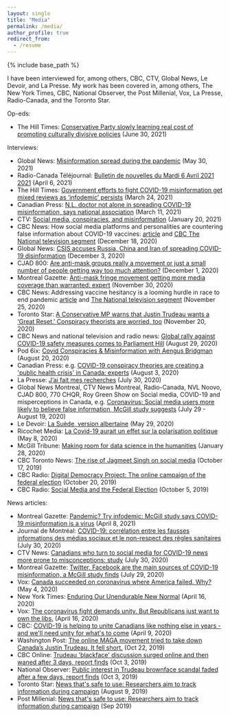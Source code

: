 ```yaml
---
layout: single
title: "Media"
permalink: /media/
author_profile: true
redirect_from:
  - /resume
---
```


{% include base_path %}

I have been interviewed for, among others, CBC, CTV, Global News, Le Devoir, and La Presse. My work has been covered in, among others, The New York Times, CBC, National Observer, the Post Millenial, Vox, La Presse, Radio-Canada, and the Toronto Star.

Op-eds:
* The Hill Times: [Conservative Party slowly learning real cost of promoting culturally divisive policies](https://www.hilltimes.com/2021/06/30/conservative-party-slowly-learning-real-cost-of-promoting-culturally-divisive-policies/303970) (June 30, 2021)

Interviews:
* Global News: [Misinformation spread during the pandemic](https://globalnews.ca/video/7917886/misinformation-spread-during-the-pandemic/) (May 30, 2021)
* Radio-Canada Téléjournal: [Bulletin de nouvelles du Mardi 6 Avril 2021 2021](https://ici.radio-canada.ca/tele/le-telejournal-ottawa-gatineau/site/episodes/524194/telejournal-ottawa-gatineau-mathieu-nadon-nouvelles) (April 6, 2021)
* The Hill Times: [Government efforts to fight COVID-19 misinformation get mixed reviews as ‘infodemic’ persists](https://www.hilltimes.com/2021/03/24/government-efforts-to-fight-covid-19-misinformation-appreciated-but-theres-still-more-to-be-done-mps-experts/290190) (March 24, 2021)
* Canadian Press: [N.L. doctor not alone in spreading COVID-19 misinformation, says national association](https://www.piquenewsmagazine.com/coronavirus-covid-19-national-news/nl-doctor-not-alone-in-spreading-covid-19-misinformation-says-national-association-3537081) (March 11, 2021)
* CTV: [Social media, conspiracies, and misinformation](https://ottawa.ctvnews.ca/video?clipId=2122255&binId=1.1487308&playlistPageNum=1) (January 20, 2021)
* CBC News: How social media platforms and personalities are countering false information about COVID-19 vaccines: [article](https://www.cbc.ca/news/health/social-media-covid-vaccine-misinformation-1.5842663) and [CBC The National television segment](https://www.youtube.com/watch?v=UfCvuKHLPws) (December 18, 2020)
* Global News: [CSIS accuses Russia, China and Iran of spreading COVID-19 disinformation](https://globalnews.ca/news/7494689/csis-accuses-russia-china-iran-coronavirus-covid-19-disinformation/) (December 3, 2020)
* CJAD 800: [Are anti-mask groups really a movement or just a small number of people getting way too much attention?](https://www.iheartradio.ca/cjad/audio/are-anti-mask-groups-really-a-movement-or-just-a-small-number-of-people-getting-way-too-much-attention-1.14068306?mode=Article) (December 1, 2020)
* Montreal Gazette: [Anti-mask fringe movement getting more media coverage than warranted: expert](https://montrealgazette.com/news/local-news/anti-maskers-get-more-coverage-than-size-of-movement-warrants-expert) (November 30, 2020)
* CBC News: Addressing vaccine hesitancy is a looming hurdle in race to end pandemic [article](https://www.cbc.ca/news/canada/covid-19-vaccine-safety-1.5813484) and [The National television segment](https://www.youtube.com/watch?v=moVqOWjNkmY) (November 25, 2020)
* Toronto Star: [A Conservative MP warns that Justin Trudeau wants a ‘Great Reset.’ Conspiracy theorists are worried, too](https://www.thestar.com/politics/federal/2020/11/19/a-conservative-mp-warns-that-justin-trudeau-wants-a-great-reset-conspiracy-theorists-are-worried-too.html?rf) (November 20, 2020)
* CBC News and national television and radio news: [Global rally against COVID-19 safety measures comes to Parliament Hill](https://www.cbc.ca/news/politics/covid-19-rally-ottawa-1.5705216) (August 29, 2020)
* Pod 6ix: [Covid Conspiracies & Misinformation with Aengus Bridgman](https://pod6ix.com/covid-conspiracies-misinfo-with-aengus-bridgman-lockdown-toronto-ep-12/) (August 20, 2020)
* Canadian Press: e.g. [COVID-19 conspiracy theories are creating a 'public health crisis' in Canada: experts](https://nationalpost.com/news/canada/covid-19-conspiracies-creating-a-public-health-crisis-in-canada-experts-sa) (August 3, 2020)
* La Presse: [J’ai fait mes recherches](https://www.lapresse.ca/actualites/2020-07-30/j-ai-fait-mes-recherches.php) (July 30, 2020)
* Global News Montreal, CTV News Montreal, Radio-Canada, NVL Noovo, CJAD 800, 770 CHQR, Roy Green Show on Social media, COVID-19 and misperceptions in Canada, e.g. [Coronavirus: Social media users more likely to believe false information, McGill study suggests](https://globalnews.ca/news/7229581/coronavirus-social-media-disinformation-mcgill/) (July 29 - August 19, 2020)
* Le Devoir: [La Suède, version albertaine](https://www.ledevoir.com/politique/canada/579798/la-suede-version-albertaine) (May 29, 2020)
* Ricochet Media: [La Covid-19 aurait un effet sur la polarisation politique](https://ricochet.media/fr/3088/la-covid-19-aurait-un-effet-sur-la-polarisation-politique) (May 8, 2020)
* McGill Tribune: [Making room for data science in the humanities](https://www.mcgilltribune.com/private/making-room-for-data-science-in-the-humanities-280120/?fbclid=IwAR3jcKYgnA-UAwItDpg9hO5fVpvsYzewckVnwKvUOYV0C-p4RIr1TCPRy2g) (January 28, 2020)
* CBC Toronto News: [The rise of Jagmeet Singh on social media](https://www.cbc.ca/player/news/canada/toronto) (October 17, 2019)
* CBC Radio: [Digital Democracy Project: The online campaign of the federal election](https://betalisten.cbc.ca/listen/live-radio/1-78-all-in-a-weekend/clip/15742134-digital-democracy-project-the-online-campaign-of-the-federal-election) (October 20, 2019)
* CBC Radio: [Social Media and the Federal Election](https://www.cbc.ca/listen/live-radio/1-78-all-in-a-weekend/clip/15739794-social-media-and-the-federal-election) (October 5, 2019)

News articles:
* Montreal Gazette: [Pandemic? Try infodemic: McGill study says COVID-19 misinformation is a virus](https://montrealgazette.com/news/local-news/pandemic-try-infodemic-mcgill-study-says-covid-19-misinformation-is-a-virus) (April 8, 2021)
* Journal de Montréal: [COVID-19: corrélation entre les fausses informations des médias sociaux et le non-respect des règles sanitaires](https://www.journaldemontreal.com/2020/07/29/covid-19--correlation-entre-les-fausses-informations-des-medias-sociaux-et-le-non-respect-des-regles-sanitaires) (July 30, 2020)
* CTV News: [Canadians who turn to social media for COVID-19 news more prone to misconceptions: study](https://montreal.ctvnews.ca/canadians-who-turn-to-social-media-for-covid-19-news-more-prone-to-misconceptions-study-1.5043823) (July 30, 2020)
* Montreal Gazette: [Twitter, Facebook are the main sources of COVID-19 misinformation, a McGill study finds](https://montrealgazette.com/news/local-news/twitter-facebook-are-the-main-sources-of-covid-19-misinformation-a-mcgill-study-finds/wcm/229a5fe0-a31f-48f7-a23f-ea89f95fc5cb/) (July 29, 2020)
* Vox: [Canada succeeded on coronavirus where America failed. Why?](https://www.vox.com/2020/5/4/21242750/coronavirus-covid-19-united-states-canada-trump-trudeau) (May 4, 2020)
* New York Times: [Enduring Our Unendurable New Normal](https://messaging-custom-newsletters.nytimes.com/template/oakv2?uri=nyt://newsletter/f05a021b-53c5-40d3-859e-2c06b6f9523d&productCode=INT&te=1&nl=the-interpreter&emc=edit_int_20200417) (April 16, 2020)
* Vox: [The coronavirus fight demands unity. But Republicans just want to own the libs.](https://www.vox.com/policy-and-politics/2020/4/16/21223600/hyper-partisanship-republicans-coronavirus-trump-hopkins) (April 16, 2020)
* CBC: [COVID-19 is helping to unite Canadians like nothing else in years - and we'll need unity for what's to come](https://www.cbc.ca/news/canada/opinion-partisanship-covid-19-government-response-1.5525186) (April 9, 2020)
* Washington Post: [The online MAGA movement tried to take down Canada’s Justin Trudeau. It fell short.](https://www.washingtonpost.com/politics/the-online-maga-movement-tried-to-take-down-canadas-justin-trudeau-it-fell-short/2019/10/22/0e01e282-f1ef-11e9-89eb-ec56cd414732_story.html) (Oct 22, 2019)
* CBC Online: [Trudeau 'blackface' discussion surged online and then waned after 3 days, report finds](https://www.cbc.ca/news/technology/trudeau-blackface-discussion-online-1.5306563) (Oct 3, 2019)
* National Observer: [Public interest in Trudeau brownface scandal faded after a few days, report finds](https://www.nationalobserver.com/2019/10/03/news/public-interest-trudeau-brownface-scandal-faded-after-few-days-report-finds) (Oct 3, 2019)
* Toronto Star: [News that's safe to use: Researchers aim to track information during campaign](https://www.cbc.ca/news/technology/digital-democracy-project-disinformation-canada-election-1.5239296) (August 9, 2019)
* Post Millenial: [News that's safe to use: Researchers aim to track information during campaign](https://www.thepostmillennial.com/mainstream-media-main-sources-misinformation-report/) (Sep 2019)

<!--
Testing
-->
